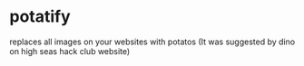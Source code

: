 # potatify
replaces all images on your websites with potatos
(It was suggested by dino on high seas hack club website)
